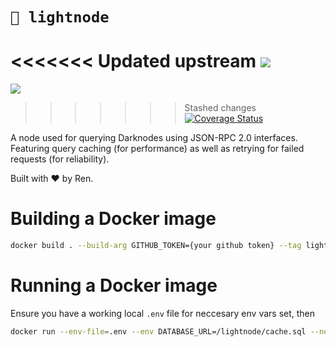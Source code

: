 # `🚀 lightnode`

<<<<<<< Updated upstream
![](https://github.com/renproject/lightnode/workflows/go/badge.svg)
=======
![](https://github.com/renproject//workflows/go/badge.svg)
>>>>>>> Stashed changes
[![Coverage Status](https://coveralls.io/repos/github/renproject/lightnode/badge.svg?branch=master)](https://coveralls.io/github/renproject/lightnode?branch=master)

A node used for querying Darknodes using JSON-RPC 2.0 interfaces. Featuring query caching (for performance) as well as retrying for failed requests (for reliability).

Built with ❤ by Ren.

# Building a Docker image

```sh
docker build . --build-arg GITHUB_TOKEN={your github token} --tag lightnode
```

# Running a Docker image

Ensure you have a working local `.env` file for neccesary env vars set, then

```sh
docker run --env-file=.env --env DATABASE_URL=/lightnode/cache.sql --network host -v `pwd`/cache.sql:/lightnode/cache.sql lightnode
```
